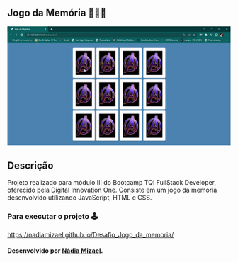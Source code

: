 ## Jogo da Memória 👩‍💻🧠

<div align="center">
<img src="assets/ezgif.com-gif-maker.gif"> </div>

## Descrição

Projeto realizado para módulo III do Bootcamp TQI FullStack Developer, oferecido pela Digital Innovation One.
Consiste em um jogo da memória desenvolvido utilizando JavaScript, HTML e CSS.

### Para executar o projeto 🕹️

<https://nadiamizael.github.io/Desafio_Jogo_da_memoria/>



#### **Desenvolvido por <a href="https://www.linkedin.com/in/nadiamizael/">Nádia Mizael</a>.**
